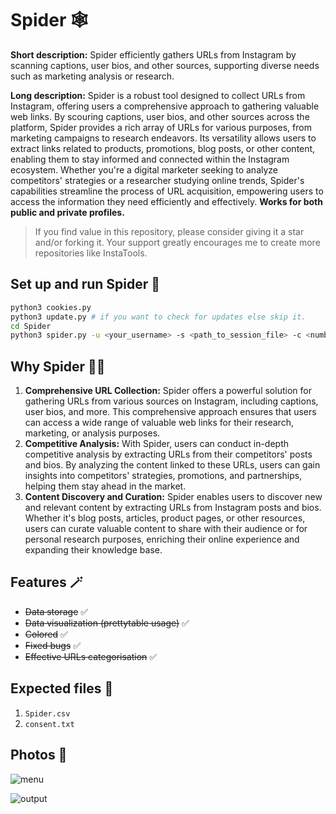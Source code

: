 # Spider 🕸️

**Short description:** Spider efficiently gathers URLs from Instagram by scanning captions, user bios, and other sources, supporting diverse needs such as marketing analysis or research.

**Long description:** Spider is a robust tool designed to collect URLs from Instagram, offering users a comprehensive approach to gathering valuable web links. By scouring captions, user bios, and other sources across the platform, Spider provides a rich array of URLs for various purposes, from marketing campaigns to research endeavors. Its versatility allows users to extract links related to products, promotions, blog posts, or other content, enabling them to stay informed and connected within the Instagram ecosystem. Whether you're a digital marketer seeking to analyze competitors' strategies or a researcher studying online trends, Spider's capabilities streamline the process of URL acquisition, empowering users to access the information they need efficiently and effectively. **Works for both public and private profiles.**

> If you find value in this repository, please consider giving it a star and/or forking it. Your support greatly encourages me to create more repositories like InstaTools.

## Set up and run Spider 🚀

```bash
python3 cookies.py
python3 update.py # if you want to check for updates else skip it.
cd Spider
python3 spider.py -u <your_username> -s <path_to_session_file> -c <number_of_urls> -t <target_username>
```

## Why Spider 😶‍🌫️

1. **Comprehensive URL Collection:** Spider offers a powerful solution for gathering URLs from various sources on Instagram, including captions, user bios, and more. This comprehensive approach ensures that users can access a wide range of valuable web links for their research, marketing, or analysis purposes.
2. **Competitive Analysis:** With Spider, users can conduct in-depth competitive analysis by extracting URLs from their competitors' posts and bios. By analyzing the content linked to these URLs, users can gain insights into competitors' strategies, promotions, and partnerships, helping them stay ahead in the market.
3. **Content Discovery and Curation:** Spider enables users to discover new and relevant content by extracting URLs from Instagram posts and bios. Whether it's blog posts, articles, product pages, or other resources, users can curate valuable content to share with their audience or for personal research purposes, enriching their online experience and expanding their knowledge base.

## Features 🪄

- ~~Data storage~~ ✅
- ~~Data visualization (prettytable usage)~~ ✅
- ~~Colored~~ ✅
- ~~Fixed bugs~~ ✅
- ~~Effective URLs categorisation~~ ✅

## Expected files 📂

1) `Spider.csv`
2) `consent.txt`

## Photos 📸

![menu](https://github.com/new92/InstaTools/assets/94779840/d75dbf3f-f3e5-4289-b773-d0c1b51be6a2)

![output](https://github.com/new92/InstaTools/assets/94779840/9f1173a6-58bf-45db-886a-042b715e6caa)
